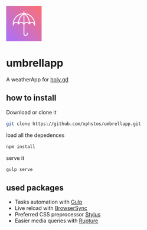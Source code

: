 ![logo] 
# umbrellapp
A weatherApp for [holy.gd]


## how to install

Download or clone it
```bash
git clone https://github.com/xphstos/umbrellapp.git
```

load all the depedences
```bash
npm install
```

serve it
```bash
gulp serve
```

## used packages
- Tasks automation with [Gulp]
- Live reload with [BrowserSync]
- Preferred CSS preprocessor [Stylus]
- Easier media queries with [Rupture]




[logo]: https://github.com/xphstos/umbrellapp/blob/master/dev/imgs/favicon-96x96.png?raw=true
[holy.gd]: http://holy.gd/
[Stylus]: http://stylus-lang.com/
[Rupture]: http://jescalan.github.io/rupture/
[Gulp]: http://gulpjs.com/
[BrowserSync]: https://www.browsersync.io/
